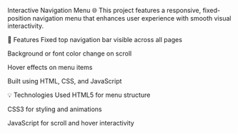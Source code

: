 Interactive Navigation Menu 🌐
This project features a responsive, fixed-position navigation menu that enhances user experience with smooth visual interactivity.

🔧 Features
Fixed top navigation bar visible across all pages

Background or font color change on scroll

Hover effects on menu items

Built using HTML, CSS, and JavaScript

💡 Technologies Used
HTML5 for menu structure

CSS3 for styling and animations

JavaScript for scroll and hover interactivity

